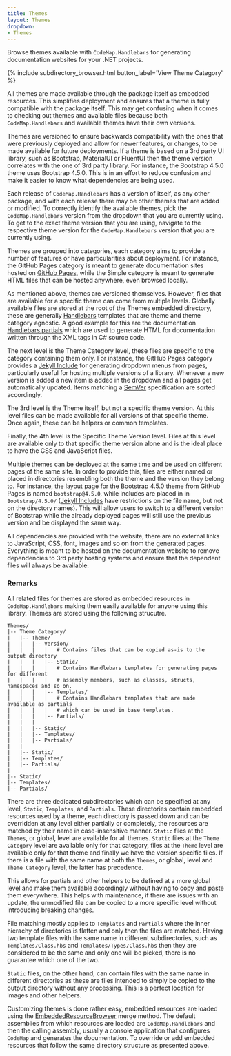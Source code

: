 ```yaml
---
title: Themes
layout: Themes
dropdown:
- Themes
---
```

Browse themes available with `CodeMap.Handlebars` for generating documentation websites for your .NET projects.

{% include subdirectory_browser.html button_label='View Theme Category' %}

All themes are made available through the package itself as embedded resources. This simplifies deployment and ensures that a theme is fully compatible with the package itself. This may get confusing when it comes to checking out themes and available files because both `CodeMap.Handlebars` and available themes have their own versions.

Themes are versioned to ensure backwards compatibility with the ones that were previously deployed and allow for newer features, or changes, to be made available for future deployments. If a theme is based on a 3rd party UI library, such as Bootstrap, MaterialUI or FluentUI then the theme version correlates with the one of 3rd party library. For instance, the Bootstrap 4.5.0 theme uses Bootstrap 4.5.0. This is in an effort to reduce confusion and make it easier to know what dependencies are being used.

Each release of `CodeMap.Handlebars` has a version of itself, as any other package, and with each release there may be other themes that are added or modified. To correctly identify the available themes, pick the `CodeMap.Handlebars` version from the dropdown that you are currently using. To get to the exact theme version that you are using, navigate to the respective theme version for the `CodeMap.Handlebars` version that you are currently using.

Themes are grouped into categories, each category aims to provide a number of features or have particularities about deployment. For instance, the GitHub Pages category is meant to generate documentation sites hosted on <a href="https://pages.github.com/">GitHub Pages</a>, while the Simple category is meant to generate HTML files that can be hosted anywhere, even browsed locally.

As mentioned above, themes are versioned themselves. However, files that are available for a specific theme can come from multiple levels. Globally available files are stored at the root of the Themes embedded directory, these are generally [Handlebars](https://handlebarsjs.com/) templates that are theme and theme category agnostic. A good example for this are the documentation [Handlebars partials](https://handlebarsjs.com/guide/partials.html) which are used to generate HTML for documentation written through the XML tags in C# source code.

The next level is the Theme Category level, these files are specific to the category containing them only. For instance, the GitHub Pages category provides a [Jekyll Include](https://jekyllrb.com/docs/includes/) for generating dropdown menus from pages, particularly useful for hosting multiple versions of a library. Whenever a new version is added a new item is added in the dropdown and all pages get automatically updated. Items matching a [SemVer](https://semver.org/) specification are sorted accordingly.

The 3rd level is the Theme itself, but not a specific theme version. At this level files can be made available for all versions of that specific theme. Once again, these can be helpers or common templates.

Finally, the 4th level is the Specific Theme Version level. Files at this level are available only to that specific theme version alone and is the ideal place to have the CSS and JavaScript files.

Multiple themes can be deployed at the same time and be used on different pages of the same site. In order to provide this, files are either named or placed in directories resembling both the theme and the version they belong to. For instance, the layout page for the Bootstrap 4.5.0 theme from GitHub Pages is named `bootstrap@4.5.0`, while includes are placed in in `Bootstrap/4.5.0/` ([Jekyll Includes](https://jekyllrb.com/docs/includes/) have restrictions on the file name, but not on the directory names). This will allow users to switch to a different version of Bootstrap while the already deployed pages will still use the previous version and be displayed the same way.

All dependencies are provided with the website, there are no external links to JavaScript, CSS, font, images and so on from the generated pages. Everything is meant to be hosted on the documentation website to remove dependencies to 3rd party hosting systems and ensure that the dependent files will always be available.

### Remarks

All related files for themes are stored as embedded resources in `CodeMap.Handlebars` making them easily available for anyone using this library. Themes are stored using the following strucutre.

```
Themes/
|-- Theme Category/
|   |-- Theme/
|   |   |-- Version/
|   |   |   |   # Contains files that can be copied as-is to the output directory
|   |   |   |-- Static/
|   |   |   |   # Contains Handlebars templates for generating pages for different
|   |   |   |   # assembly members, such as classes, structs, namespaces and so on.
|   |   |   |-- Templates/
|   |   |   |   # Contains Handlebars templates that are made available as partials
|   |   |   |   # which can be used in base templates.
|   |   |   |-- Partials/
|   |   |
|   |   |-- Static/
|   |   |-- Templates/
|   |   |-- Partials/
|   |
|   |-- Static/
|   |-- Templates/
|   |-- Partials/
|
|-- Static/
|-- Templates/
|-- Partials/
```

There are three dedicated subdirectories which can be specified at any level, `Static`, `Templates`, and `Partials`. These directories contain embedded resources used by a theme, each directory is passed down and can be overridden at any level either partially or completely, the resources are matched by their name in case-insensitive manner. `Static` files at the `Themes`, or global, level are available for all themes. `Static` files at the `Theme Category` level are available only for that category, files at the `Theme` level are available only for that theme and finally we have the version specific files. If there is a file with the same name at both the `Themes`, or global, level and `Theme Category` level, the latter has precedence.

This allows for partials and other helpers to be defined at a more global level and make them available accordingly without having to copy and paste them everywhere. This helps with maintenance, if there are issues with an update, the unmodified file can be copied to a more specific level without introducing breaking changes.

File matching mostly applies to `Templates` and `Partials` where the inner hierachy of directories is flatten and only then the files are matched. Having two template files with the same name in different subdirectories, such as `Templates/Class.hbs` and `Templates/Types/Class.hbs` then they are considered to be the same and only one will be picked, there is no guarantee which one of the two.

`Static` files, on the other hand, can contain files with the same name in different directories as these are files intended to simply be copied to the output directory without any processing. This is a perfect location for images and other helpers.

Customizing themes is done rather easy, embedded resources are loaded using the [EmbeddedResourceBrowser](https://andrei15193.github.io/EmbeddedResourceBrowser/) merge method. The default assemblies from which resources are loaded are `CodeMap.Handlebars` and then the calling assembly, usually a console application that configures `CodeMap` and generates the documentation. To override or add embedded resources that follow the same directory structure as presented above.